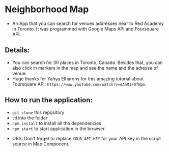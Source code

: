 # Neighborhood Map

- An App that you can search for venues addresses near to
Red Academy in Toronto. It was programmed with Google Maps API
and Foursquare API.

## Details:

- You can search for 30 places in Toronto, Canada. Besides that, you
can also click in markers in the map and see the name and the adresse
of venue.
- Huge thanks for Yahya Elharony for this amazing tutorial about
Foursquare API: `https://www.youtube.com/watch?v=dAhMIF0fNpo`.

## How to run the application:

- `git clone` this repository
- `cd` into the folder
- `npm install` to install all the dependencies
- `npm start` to start application in the browser

* OBS: Don't forget to replace `YOUR_API_KEY` for your API key
in the script source in Map Component.
